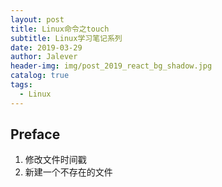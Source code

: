 ```yaml
---
layout: post
title: Linux命令之touch
subtitle: Linux学习笔记系列
date: 2019-03-29
author: Jalever
header-img: img/post_2019_react_bg_shadow.jpg
catalog: true
tags:
  - Linux
---
```


## Preface
1. 修改文件时间戳
2. 新建一个不存在的文件